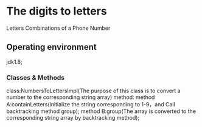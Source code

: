 # The digits to letters
 
Letters Combinations of a Phone Number
 
## Operating environment
 
jdk1.8;
 
### Classes & Methods
class:NumbersToLettersImpl(The purpose of this class is to convert a number to the corresponding string array)
 method:
 method A:containLetters(Initialize the string corresponding to 1-9，and Call backtracking method group);
  method B:group(The array is converted to the corresponding string array by backtracking method);
 
